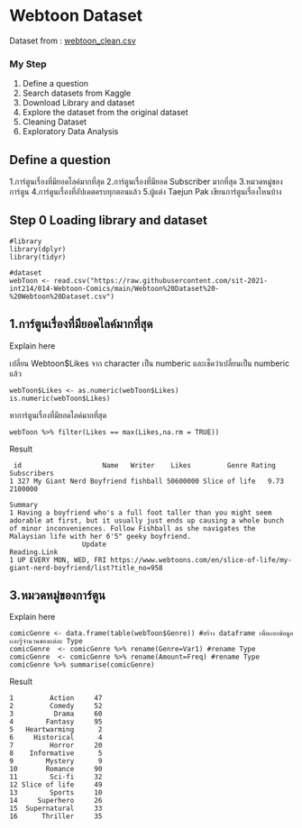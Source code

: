 # Webtoon Dataset

Dataset from : [webtoon_clean.csv](https://github.com/sit-2021-int214/014-Webtoon-Comics/blob/main/Webtoon_clean.csv)


### My Step
1. Define a question
2. Search datasets from Kaggle
3. Download Library and dataset
4. Explore the dataset from the original dataset
5. Cleaning Dataset
6. Exploratory Data Analysis


## Define a question
1.การ์ตูนเรื่องที่มียอดไลค์มากที่สุด 
2.การ์ตูนเรื่องที่มียอด Subscriber มากที่สุด 
3.หมวดหมู่ของการ์ตูน
4.การ์ตูนเรื่องที่อัปเดตครบทุกตอนแล้ว
5.ผู้แต่ง Taejun Pak เขียนการ์ตูนเรื่องไหนบ้าง


## Step 0 Loading library and dataset

```
#library
library(dplyr)
library(tidyr)

#dataset
webToon <- read.csv("https://raw.githubusercontent.com/sit-2021-int214/014-Webtoon-Comics/main/Webtoon%20Dataset%20-%20Webtoon%20Dataset.csv")
```

## 1.การ์ตูนเรื่องที่มียอดไลค์มากที่สุด 

Explain here

เปลี่ยน Webtoon$Likes จาก character เป็น numberic และเช็คว่าเปลี่ยนเป็น numberic แล้ว

```
webToon$Likes <- as.numeric(webToon$Likes)
is.numeric(webToon$Likes)
```

หาการ์ตูนเรื่องที่มียอดไลค์มากที่สุด 
```
webToon %>% filter(Likes == max(Likes,na.rm = TRUE))
```

Result

```
 id                    Name   Writer    Likes         Genre Rating Subscribers
1 327 My Giant Nerd Boyfriend fishball 50600000 Slice of life   9.73     2100000
                                                                                                                                                                                                                                           Summary
1 Having a boyfriend who's a full foot taller than you might seem adorable at first, but it usually just ends up causing a whole bunch of minor inconveniences. Follow Fishball as she navigates the Malaysian life with her 6'5" geeky boyfriend.
                  Update                                                                        Reading.Link
1 UP EVERY MON, WED, FRI https://www.webtoons.com/en/slice-of-life/my-giant-nerd-boyfriend/list?title_no=958

```


## 3.หมวดหมู่ของการ์ตูน

Explain here

```
comicGenre <- data.frame(table(webToon$Genre)) #สร้าง dataframe เพื่อเเยกข้อมูลเเละรู้จำนวนของเเต่ละ Type
comicGenre  <- comicGenre %>% rename(Genre=Var1) #rename Type
comicGenre  <- comicGenre %>% rename(Amount=Freq) #rename Type
comicGenre %>% summarise(comicGenre)
```

Result

```           Genre Amount
1         Action     47
2         Comedy     52
3          Drama     60
4        Fantasy     95
5   Heartwarming      2
6     Historical      4
7         Horror     20
8    Informative      5
9        Mystery      9
10       Romance     90
11        Sci-fi     32
12 Slice of life     49
13        Sports     10
14     Superhero     26
15  Supernatural     33
16      Thriller     35
```
